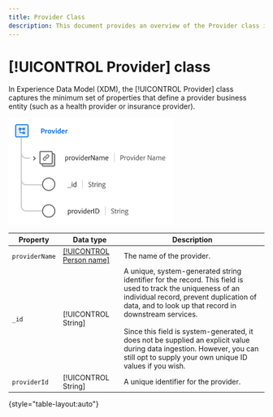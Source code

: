 ```yaml
---
title: Provider Class
description: This document provides an overview of the Provider class in Experience Data Model (XDM).
---
```

# [!UICONTROL Provider] class

In Experience Data Model (XDM), the [!UICONTROL Provider] class captures the minimum set of properties that define a provider business entity (such as a health provider or insurance provider).

![Class structure](../images/classes/provider.png)

| Property | Data type | Description |
| --- | --- | --- |
| `providerName` | [[!UICONTROL Person name]](../data-types/person-name.md) | The name of the provider. |
| `_id` | [!UICONTROL String] | A unique, system-generated string identifier for the record. This field is used to track the uniqueness of an individual record, prevent duplication of data, and to look up that record in downstream services.<br><br>Since this field is system-generated, it does not be supplied an explicit value during data ingestion. However, you can still opt to supply your own unique ID values if you wish. |
| `providerId` | [!UICONTROL String] | A unique identifier for the provider. |

{style="table-layout:auto"}
